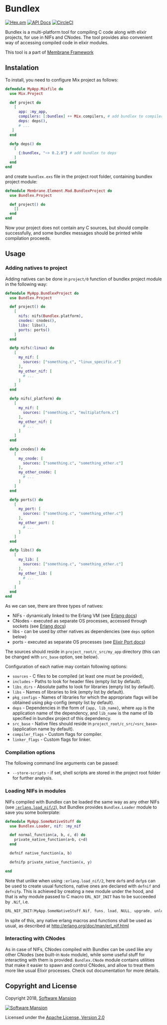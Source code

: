 # Bundlex

[![Hex.pm](https://img.shields.io/hexpm/v/bundlex.svg)](https://hex.pm/packages/bundlex)
[![API Docs](https://img.shields.io/badge/api-docs-yellow.svg?style=flat)](https://hexdocs.pm/bundlex/)
[![CircleCI](https://circleci.com/gh/membraneframework/bundlex.svg?style=svg)](https://circleci.com/gh/membraneframework/bundlex)

Bundlex is a multi-platform tool for compiling C code along with elixir projects, for use in NIFs and CNodes. The tool provides also convenient way of accessing compiled code in elixir modules.

This tool is a part of [Membrane Framework](https://membraneframework.org/)

## Instalation

To install, you need to configure Mix project as follows:

```elixir
defmodule MyApp.Mixfile do
  use Mix.Project

  def project do
    [
      app: :my_app,
      compilers: [:bundlex] ++ Mix.compilers, # add bundlex to compilers
      deps: deps(),
      # ...
   ]
  end

  defp deps() do
    [
      {:bundlex, "~> 0.2.0"} # add bundlex to deps
    ]
  end
end
```

and create `bundlex.exs` file in the project root folder, containing bundlex project module:

```elixir
defmodule Membrane.Element.Mad.BundlexProject do
  use Bundlex.Project

  def project() do
    []
  end
end
```

Now your project does not contain any C sources, but should compile successfully, and some bundlex messages should be printed while compilation proceeds.

## Usage

### Adding natives to project

Adding natives can be done in `project/0` function of bundlex project module in the following way:

```elixir
defmodule MyApp.BundlexProject do
  use Bundlex.Project

  def project() do
    [
      nifs: nifs(Bundlex.platform),
      cnodes: cnodes(),
      libs: libs(),
      ports: ports()
    ]
  end

  defp nifs(:linux) do
    [
      my_nif: [
        sources: ["something.c", "linux_specific.c"]
      ],
      my_other_nif: [
        # ...
      ]
    ]
  end

  defp nifs(_platform) do
    [
      my_nif: [
        sources: ["something.c", "multiplatform.c"]
      ],
      my_other_nif: [
        # ...
      ]
    ]
  end

  defp cnodes() do
    [
      my_cnode: [
        sources: ["something.c", "something_other.c"]
      ],
      my_other_cnode: [
        # ...
      ]
    ]
  end

  defp ports() do 
    [
      my_port: [
        sources: ["something.c", "something_other.c"]
      ],
      my_other_port: [
        # ...
      ]
    ]
  end

  defp libs() do
    [
      my_lib: [
        sources: ["something.c", "something_other.c"]
      ],
      my_other_lib: [
        # ...
      ]
    ]
  end
end
```

As we can see, there are three types of natives:
- NIFs - dynamically linked to the Erlang VM (see [Erlang docs](http://erlang.org/doc/man/erl_nif.html))
- CNodes - executed as separate OS processes, accessed through sockets (see [Erlang docs](http://erlang.org/doc/man/ei_connect.html))
- libs - can be used by other natives as dependencies (see `deps` option below)
- ports - executed as separate OS processes (see [Elixir Port docs](https://hexdocs.pm/elixir/Port.html))

The sources should reside in `project_root/c_src/my_app` directory (this can be changed with `src_base` option, see below).

Configuration of each native may contain following options:
* `sources` - C files to be compiled (at least one must be provided),
* `includes` - Paths to look for header files (empty list by default).
* `libs_dirs` - Absolute paths to look for libraries (empty list by default).
* `libs` - Names of libraries to link (empty list by default).
* `pkg_configs` - Names of libraries for which the appropriate flags will be
obtained using pkg-config (empty list by default).
* `deps` - Dependencies in the form of `{app, lib_name}`, where `app`
is the application name of the dependency, and `lib_name` is the name of lib
specified in bundlex project of this dependency.
* `src_base` - Native files should reside in `project_root/c_src/<src_base>`
(application name by default).
* `compiler_flags` - Custom flags for compiler.
* `linker_flags` - Custom flags for linker.

### Compilation options

The following command line arguments can be passed:
- `--store-scripts` - if set, shell scripts are stored in the project
root folder for further analysis.

### Loading NIFs in modules

NIFs compiled with Bundlex can be loaded the same way as any other NIFs (see [`:erlang.load_nif/2`](http://erlang.org/doc/man/erlang.html#load_nif-2)), but Bundlex provides `Bundlex.Loader` module to save you some boilerplate:

```elixir
defmodule MyApp.SomeNativeStuff do
  use Bundlex.Loader, nif: :my_nif

  def normal_function(a, b, c, d) do
    private_native_function(a+b, c+d)
  end

  defnif native_function(a, b)

  defnifp private_native_function(x, y)

end
```

Note that unlike when using `:erlang.load_nif/2`, here `def`s and `defp`s can be used to create usual functions, native ones are declared with `defnif` and `defnifp`. This is achieved by creating a new module under the hood, and that is why module passed to C macro `ERL_NIF_INIT` has to be succeeded by `.Nif`, i.e.
```C
ERL_NIF_INIT(MyApp.SomeNativeStuff.Nif, funs, load, NULL, upgrade, unload)
```

In spite of this, any native erlang macros and functions shall be used as usual, as described at http://erlang.org/doc/man/erl_nif.html

### Interacting with CNodes

As in case of NIFs, CNodes compiled with Bundlex can be used like any other CNodes (see built-in `Node` module), while some useful stuff for interacting with them is provided. `Bundlex.CNode` module contains utilities that make it easier to spawn and control CNodes, and allow to treat them more like usual Elixir processes. Check out documentation for more details.

## Copyright and License

Copyright 2018, [Software Mansion](https://swmansion.com/?utm_source=git&utm_medium=readme&utm_campaign=membrane)

[![Software Mansion](https://membraneframework.github.io/static/logo/swm_logo_readme.png)](https://swmansion.com/?utm_source=git&utm_medium=readme&utm_campaign=membrane)

Licensed under the [Apache License, Version 2.0](LICENSE)
